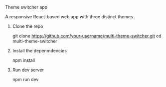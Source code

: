 Theme switcher app

A responsive React-based web app with three distinct themes.


1. Clone the repo

   git clone https://github.com/your-username/multi-theme-switcher.git
   cd multi-theme-switcher

2. Install the depenmdencies

    npm install

3.  Run dev server

    npm run dev